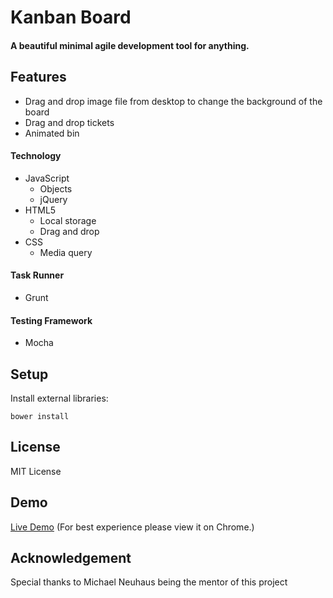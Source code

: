 # Kanban Board

#### A beautiful minimal agile development tool for anything.

## Features
- Drag and drop image file from desktop to change the background of the board
- Drag and drop tickets
- Animated bin

#### Technology
  * JavaScript
     * Objects
     * jQuery
  * HTML5
     * Local storage
     * Drag and drop
  * CSS
     * Media query

#### Task Runner
* Grunt

#### Testing Framework
* Mocha

## Setup

Install external libraries:

```
bower install
```

## License

MIT License

## Demo
[Live Demo](http://embrilliant.github.io/kanban_board/) (For best experience please view it on Chrome.)

## Acknowledgement

Special thanks to Michael Neuhaus being the mentor of this project
